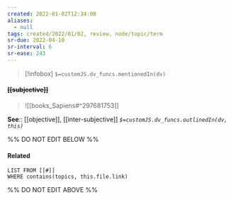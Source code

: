 ```yaml
---
created: 2022-01-02T12:34:00 
aliases:
  - null
tags: created/2022/01/02, review, node/topic/term
sr-due: 2022-04-10
sr-interval: 6
sr-ease: 243
---
```

> [!infobox]
`$=customJS.dv_funcs.mentionedIn(dv)`

#### <s class="topic-title">[[subjective]]</s>

> ![[books_Sapiens#^297681753]]


**See**:: [[objective]], [[inter-subjective]]
*`$=customJS.dv_funcs.outlinedIn(dv, this)`*

%% DO NOT EDIT BELOW %%

#### Related 

```dataview
LIST FROM [[#]]
WHERE contains(topics, this.file.link)
```
%% DO NOT EDIT ABOVE %%
